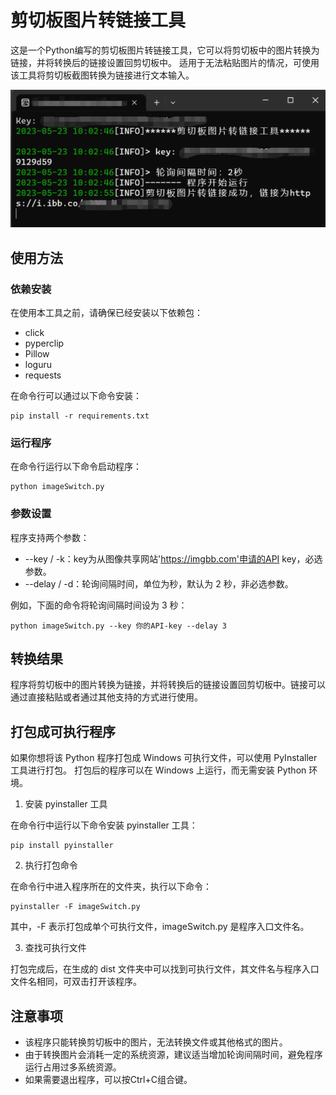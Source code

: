 # 剪切板图片转链接工具

这是一个Python编写的剪切板图片转链接工具，它可以将剪切板中的图片转换为链接，并将转换后的链接设置回剪切板中。
适用于无法粘贴图片的情况，可使用该工具将剪切板截图转换为链接进行文本输入。

![](img/img.png)

## 使用方法
### 依赖安装

在使用本工具之前，请确保已经安装以下依赖包：
- click
- pyperclip
- Pillow
- loguru
- requests

在命令行可以通过以下命令安装：
```shell
pip install -r requirements.txt
```

### 运行程序

在命令行运行以下命令启动程序：
```shell
python imageSwitch.py
```

### 参数设置

程序支持两个参数：
- --key / -k：key为从图像共享网站'https://imgbb.com'申请的API key，必选参数。
- --delay / -d：轮询间隔时间，单位为秒，默认为 2 秒，非必选参数。

例如，下面的命令将轮询间隔时间设为 3 秒：
```shell
python imageSwitch.py --key 你的API-key --delay 3
```

## 转换结果

程序将剪切板中的图片转换为链接，并将转换后的链接设置回剪切板中。链接可以通过直接粘贴或者通过其他支持的方式进行使用。

## 打包成可执行程序

如果你想将该 Python 程序打包成 Windows 可执行文件，可以使用 PyInstaller 工具进行打包。
打包后的程序可以在 Windows 上运行，而无需安装 Python 环境。

1. 安装 pyinstaller 工具

在命令行中运行以下命令安装 pyinstaller 工具：
```shell
pip install pyinstaller
```
2. 执行打包命令

在命令行中进入程序所在的文件夹，执行以下命令：
```shell
pyinstaller -F imageSwitch.py
```
其中，-F 表示打包成单个可执行文件，imageSwitch.py 是程序入口文件名。

3. 查找可执行文件

打包完成后，在生成的 dist 文件夹中可以找到可执行文件，其文件名与程序入口文件名相同，可双击打开该程序。

## 注意事项
- 该程序只能转换剪切板中的图片，无法转换文件或其他格式的图片。
- 由于转换图片会消耗一定的系统资源，建议适当增加轮询间隔时间，避免程序运行占用过多系统资源。
- 如果需要退出程序，可以按Ctrl+C组合键。

